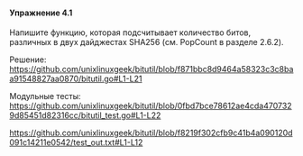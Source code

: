 #### Упражнение 4.1

Напишите функцию, которая подсчитывает количество битов,
различных в двух дайджестах SHA256 (см. PopCount в разделе 2.6.2). 

Решение:
https://github.com/unixlinuxgeek/bitutil/blob/f871bbc8d9464a58323c3c8baa91548827aa0870/bitutil.go#L1-L21

Модульные тесты:
https://github.com/unixlinuxgeek/bitutil/blob/0fbd7bce78612ae4cda4707329d85451d82316cc/bitutil_test.go#L1-L22

https://github.com/unixlinuxgeek/bitutil/blob/f8219f302cfb9c41b4a090120d091c14211e0542/test_out.txt#L1-L12
